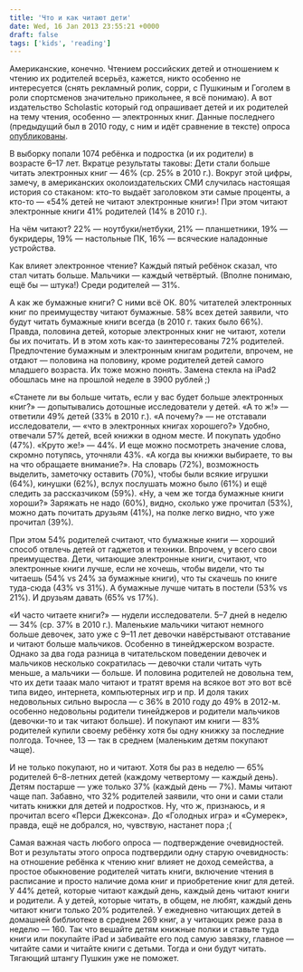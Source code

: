 ```yaml
---
title: 'Что и как читают дети'
date: Wed, 16 Jan 2013 23:55:21 +0000
draft: false
tags: ['kids', 'reading']
---
```


Американские, конечно. Чтением российских детей и отношением к чтению их родителей всерьёз, кажется, никто особенно не интересуется (снять рекламный ролик, сорри, с Пушкиным и Гоголем в роли спортсменов значительно прикольнее, я всё понимаю). А вот издательство Scholastic который год опрашивает детей и их родителей на тему чтения, особенно — электронных книг. Данные последнего (предыдущий был в 2010 году, с ним и идёт сравнение в тексте) опроса [опубликованы](http://mediaroom.scholastic.com/files/kfrr2013-noappendix.pdf).

В выборку попали 1074 ребёнка и подростка (и их родители) в возрасте 6–17 лет. Вкратце результаты таковы: Дети стали больше читать электронных книг — 46% (ср. 25% в 2010 г.). Вокруг этой цифры, замечу, в американских околоиздательских СМИ случилась настоящая история со стаканом: кто-то выдаёт заголовком эти самые проценты, а кто-то — «54% детей не читают электронные книги»! При этом читают электронные книги 41% родителей (14% в 2010 г.).

На чём читают? 22% — ноутбуки/нетбуки, 21% — планшетники, 19% — букридеры, 19% — настольные ПК, 16% — всяческие наладонные устройства.

Как влияет электронное чтение? Каждый пятый ребёнок сказал, что стал читать больше. Мальчики — каждый четвёртый. (Вполне понимаю, ещё бы — штука!) Среди родителей — 31%.

А как же бумажные книги? С ними всё ОК. 80% читателей электронных книг по преимуществу читают бумажные. 58% всех детей заявили, что будут читать бумажные книги всегда (в 2010 г. таких было 66%). Правда, половина детей, которые электронных книг не читают, хотели бы их почитать. И в этом хоть как-то заинтересованы 72% родителей. Предпочтение бумажным и электронным книгам родители, впрочем, не отдают — половина на половину, кроме родителей детей самого младшего возраста. Их тоже можно понять. Замена стекла на iPad2 обошлась мне на прошлой неделе в 3900 рублей ;)

«Станете ли вы больше читать, если у вас будет больше электронных книг?» — допытывались дотошные исследователи у детей. «А то ж!» — ответили 49% детей (33% в 2010 г.). «А почему?» — не отставали исследователи, — «что в электронных книгах хорошего?» Удобно, отвечали 57% детей, всей книжки в одном месте. И покупать удобно (47%). «Круто же!» — 44%. И еще можно посмотреть значение слова, скромно потупясь, уточняли 43%. «А когда вы книжки выбираете, то вы на что обращаете внимание?». На словарь (72%), возможность выделить, заметочку оставить (70%), чтобы были всякие игрушки (64%), кинушки (62%), вслух послушать можно было (61%) и ещё следить за рассказчиком (59%). «Ну, а чем же тогда бумажные книги хороши?» Заряжать не надо (60%), видно, сколько уже прочитал (53%), можно дать почитать друзьям (41%), на полке легко видно, что уже прочитал (39%).

При этом 54% родителей считают, что бумажные книги — хороший способ отвлечь детей от гаджетов и техники. Впрочем, у всего свои преимущества. Дети, читающие электронные книги, считают, что электронные книги лучше, если не хочешь, чтобы видели, что ты читаешь (54% vs 24% за бумажные книги), что ты скачешь по книге туда-сюда (43% vs 31%). А бумажные лучше читать в постели (53% vs 21%). И друзьям давать (65% vs 17%).

«И часто читаете книги?» — нудели исследователи. 5–7 дней в неделю — 34% (ср. 37% в 2010 г.). Маленькие мальчики читают немного больше девочек, зато уже с 9–11 лет девочки навёрстывают отставание и читают больше мальчиков. Особенно в тинейджерском возрасте. Однако за два года разница в читательском поведении девочек и мальчиков несколько сократилась — девочки стали читать чуть меньше, а мальчики — больше. И половина родителей не довольна тем, что их дети тааак мало читают и тратят время на всякое вот это вот всё типа видео, интернета, компьютерных игр и пр. И доля таких недовольных сильно выросла — с 36% в 2010 году до 49% в 2012-м. особенно недовольны родители тинейджеров и родители мальчиков (девочки-то и так читают больше). И покупают им книги — 83% родителей купили своему ребёнку хотя бы одну книжку за последние полгода. Точнее, 13 — так в среднем (маленьким детям покупают чаще).

И не только покупают, но и читают. Хотя бы раз в неделю — 65% родителей 6–8-летних детей (каждому четвертому — каждый день). Детям постарше — уже только 37% (каждый день — 7%). Мамы читают чаще пап. Забавно, что 32% родителей заявили, что они и сами стали читать книжки для детей и подростков. Ну, что ж, признаюсь, и я прочитал всего «Перси Джексона». До «Голодных игра» и «Сумерек», правда, ещё не добрался, но, чувствую, настанет пора ;(

Самая важная часть любого опроса — подтверждение очевидностей. Вот и результаты этого опроса подтвердили одну старую очевидность: на отношение ребёнка к чтению книг влияет не доход семейства, а простое обыкновение родителей читать книги, включение чтения в расписание и просто наличие дома книг и приобретение книг для детей. У 44% детей, которые читают каждый день, каждый день читают книги и родители. А у детей, которые читать, в общем, не любят, каждый день читают книги только 20% родителей. У ежедневно читающих детей в домашней библиотеке в среднем 269 книг, а у читающих реже раза в неделю — 160. Так что вешайте детям книжные полки и ставьте туда книги или покупайте iPad и забивайте его под самую завязку, главное — читайте сами и читайте книги с детьми. Тогда и они будут читать. Тягающий штангу Пушкин уже не поможет.